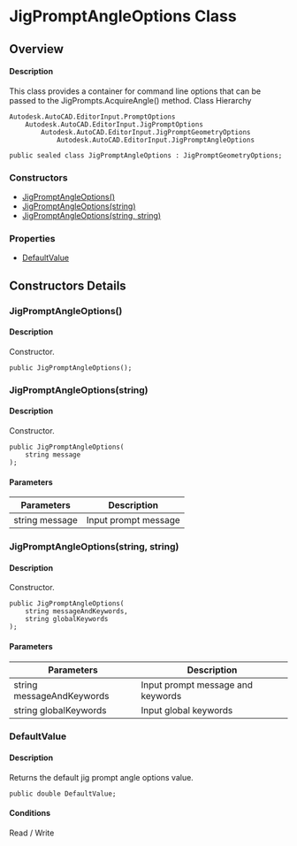 # JigPromptAngleOptions Class

## Overview

#### Description
This class provides a container for command line options that can be passed to the JigPrompts.AcquireAngle() method.
Class Hierarchy
```text
Autodesk.AutoCAD.EditorInput.PromptOptions
    Autodesk.AutoCAD.EditorInput.JigPromptOptions
        Autodesk.AutoCAD.EditorInput.JigPromptGeometryOptions
            Autodesk.AutoCAD.EditorInput.JigPromptAngleOptions
```

```text
public sealed class JigPromptAngleOptions : JigPromptGeometryOptions;
```

### Constructors

- [JigPromptAngleOptions()](#jigpromptangleoptions())
- [JigPromptAngleOptions(string)](#jigpromptangleoptions(string))
- [JigPromptAngleOptions(string, string)](#jigpromptangleoptions(string,-string))

### Properties

- [DefaultValue](#defaultvalue)


## Constructors Details

### JigPromptAngleOptions()

#### Description
Constructor.
```text
public JigPromptAngleOptions();
```

### JigPromptAngleOptions(string)

#### Description
Constructor.
```text
public JigPromptAngleOptions(
    string message
);
```

#### Parameters

| Parameters | Description |
| --- | --- |
| string message | Input prompt message |

### JigPromptAngleOptions(string, string)

#### Description
Constructor.
```text
public JigPromptAngleOptions(
    string messageAndKeywords, 
    string globalKeywords
);
```

#### Parameters

| Parameters | Description |
| --- | --- |
| string messageAndKeywords | Input prompt message and keywords |
| string globalKeywords | Input global keywords |

### DefaultValue

#### Description
Returns the default jig prompt angle options value.
```text
public double DefaultValue;
```

#### Conditions
Read / Write